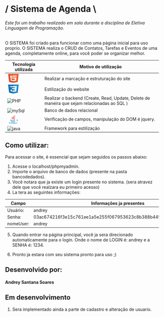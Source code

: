 # / Sistema de Agenda \

###### Este foi um trabalho realizado em sala durante a disciplina de Eletiva Linguagem de Programação.

O SISTEMA foi criado para funcionar como uma página inicial para uso proprio. O SISTEMA realiza o CRUD de Contatos, Tarefas e Eventos de uma agenda, completamente online, para você poder se organizar melhor.

| Tecnologia utilizada | Motivo de utilização |
| --- | --- |
| <img align="center" alt="HTML" height="30" width="40" src="https://raw.githubusercontent.com/devicons/devicon/master/icons/html5/html5-original.svg"> | Realizar a marcação e estruturação do site |
| <img align="center" alt="CSS" height="30" width="40" src="https://raw.githubusercontent.com/devicons/devicon/master/icons/css3/css3-original.svg"> | Estilização do website |
| <img align="center" alt="PHP" height="30" width="40" src="https://th.bing.com/th/id/OIP.rbrHgjHJov9cIaqjLdTh5AHaFE?w=259&h=180&c=7&r=0&o=5&pid=1.7"> | Realizar o backend (Create, Read, Update, Delete de maneira que sejam relacionadas ao SQL ) |
| <img align="center" alt="mySql" height="30" width="40" src="https://th.bing.com/th/id/R.460217da2d4823022f45fc1c57ccadca?rik=rbF0ZiYSBsqmIw&pid=ImgRaw&r=0">  | Banco de dados relacional |
| <img align="center" alt="bootstrap" height="30" width="40" src="https://raw.githubusercontent.com/devicons/devicon/master/icons/java/java-original.svg"> | Verificação de campos, manipulação do DOM é jquery. |
| <img align="center" alt="java" height="30" width="40" src="https://th.bing.com/th/id/R.dba325a9f5faebf134a0e6575dc97a65?rik=BJu7rJk9%2f%2fjnhg&pid=ImgRaw&r=0"> | Framework para estilização |

## Como utilizar:

Para acessar o site, é essencial que sejam seguidos os passos abaixo: 

1. Acesse o localhost/phpmyadmin.
2. Importe o arquivo de banco de dados (presente na pasta bancodedados).
3. Você notara que ja existe um login presente no sistema. (sera atravez dele que você realzara eu primeiro acesso)
4. La tera as seguintes informações:

| Campo     | Informações ja presentes |
| ---      | ---       |
|Usuário:| andrey|
|Senha:| 03ac674216f3e15c761ee1a5e255f067953623c8b388b4459e13f978d7c846f4|
|nomeUser:| andrey|

5. Quando entrar na página principal, você ja sera direcionado automaticamente para o login. Onde o nome de LOGIN é: andrey e a SENHA é: 1234.

6. Pronto ja estara com seu sistema pronto para uso ;) 

## Desenvolvido por:
<h4> Andrey Santana Soares </h4>

## Em desenvolvimento
1. Sera implementado ainda a parte de cadastro e alteração de usuario.
